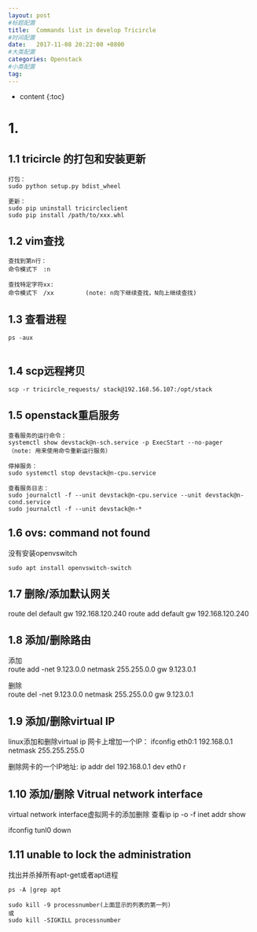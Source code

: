 ```yaml
---
layout: post
#标题配置
title:  Commands list in develop Tricircle
#时间配置
date:   2017-11-08 20:22:00 +0800
#大类配置
categories: Openstack
#小类配置
tag: 
---
```


* content
{:toc}

# 1. 
## 1.1 tricircle 的打包和安装更新

```buildoutcfg
打包：
sudo python setup.py bdist_wheel

更新：
sudo pip uninstall tricircleclient
sudo pip install /path/to/xxx.whl
```

## 1.2 vim查找
```buildoutcfg
查找到第n行：
命令模式下　:n

查找特定字符xx:
命令模式下　/xx         (note: n向下继续查找，N向上继续查找)
```

## 1.3 查看进程
```buildoutcfg
ps -aux


```

## 1.4 scp远程拷贝
```buildoutcfg
scp -r tricircle_requests/ stack@192.168.56.107:/opt/stack
```

## 1.5 openstack重启服务
```buildoutcfg
查看服务的运行命令：
systemctl show devstack@n-sch.service -p ExecStart --no-pager
（note: 用来使用命令重新运行服务）

停掉服务：
sudo systemctl stop devstack@n-cpu.service

查看服务日志：
sudo journalctl -f --unit devstack@n-cpu.service --unit devstack@n-cond.service
sudo journalctl -f --unit devstack@n-*
```

## 1.6 ovs: command not found
没有安装openvswitch<br/>
```buildoutcfg
sudo apt install openvswitch-switch
```

## 1.7 删除/添加默认网关
route del default gw 192.168.120.240
route add default gw 192.168.120.240

## 1.8 添加/删除路由
添加<br/>
route add -net 9.123.0.0 netmask 255.255.0.0 gw 9.123.0.1

删除<br/>
route del -net 9.123.0.0 netmask 255.255.0.0 gw 9.123.0.1

## 1.9 添加/删除virtual IP
linux添加和删除virtual ip
网卡上增加一个IP：
ifconfig eth0:1 192.168.0.1 netmask 255.255.255.0

删除网卡的一个IP地址:
ip addr del 192.168.0.1 dev eth0
r
## 1.10 添加/删除 Vitrual network interface
virtual network interface虚拟网卡的添加删除
查看ip
ip -o -f inet addr show

ifconfig tunl0 down

## 1.11 unable to lock the administration
找出并杀掉所有apt-get或者apt进程
```buildoutcfg
ps -A |grep apt

sudo kill -9 processnumber(上面显示的列表的第一列)
或
sudo kill -SIGKILL processnumber
```